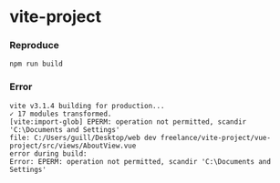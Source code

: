 # vite-project

### Reproduce   ###
`npm run build`

### Error ###
```
vite v3.1.4 building for production...
✓ 17 modules transformed.
[vite:import-glob] EPERM: operation not permitted, scandir 'C:\Documents and Settings'
file: C:/Users/guill/Desktop/web dev freelance/vite-project/vue-project/src/views/AboutView.vue
error during build:
Error: EPERM: operation not permitted, scandir 'C:\Documents and Settings'
```
